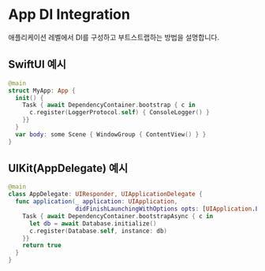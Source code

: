 # App DI Integration

애플리케이션 레벨에서 DI를 구성하고 부트스트랩하는 방법을 설명합니다.

## SwiftUI 예시
```swift
@main
struct MyApp: App {
  init() {
    Task { await DependencyContainer.bootstrap { c in
      c.register(LoggerProtocol.self) { ConsoleLogger() }
    }}
  }
  var body: some Scene { WindowGroup { ContentView() } }
}
```

## UIKit(AppDelegate) 예시
```swift
@main
class AppDelegate: UIResponder, UIApplicationDelegate {
  func application(_ application: UIApplication,
                   didFinishLaunchingWithOptions opts: [UIApplication.LaunchOptionsKey: Any]?) -> Bool {
    Task { await DependencyContainer.bootstrapAsync { c in
      let db = await Database.initialize()
      c.register(Database.self, instance: db)
    }}
    return true
  }
}
```